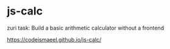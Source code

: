 # js-calc
zuri task: Build a basic arithmetic calculator without a frontend



https://codeismaeel.github.io/js-calc/
